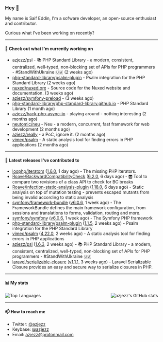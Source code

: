 ### Hey 👋

My name is Saif Eddin, I'm a sofware developer, an open-source enthusiast and contributor.

Curious what I've been working on recently?

---

#### 👷 Check out what I'm currently working on

- [azjezz/psl](https://github.com/azjezz/psl) - 📚 PHP Standard Library - a modern, consistent, centralized, well-typed, non-blocking set of APIs for PHP programmers - #StandWithUkraine 🇺🇦 (2 weeks ago)
- [php-standard-library/psalm-plugin](https://github.com/php-standard-library/psalm-plugin) - Psalm integration for the PHP Standard Library (2 weeks ago)
- [nuxed/nuxed.org](https://github.com/nuxed/nuxed.org) - Source code for the Nuxed website and documentation. (3 weeks ago)
- [azjezz/symfony-preload](https://github.com/azjezz/symfony-preload) -  (3 weeks ago)
- [php-standard-library/php-standard-library.github.io](https://github.com/php-standard-library/php-standard-library.github.io) - PHP Standard Library (1 month ago)
- [azjezz/hack-php-async-io](https://github.com/azjezz/hack-php-async-io) - playing around - nothing interesting  (2 months ago)
- [neutomic/neu](https://github.com/neutomic/neu) - Neu - a modern, concurrent, fast framework for web development (2 months ago)
- [azjezz/really](https://github.com/azjezz/really) - a PoC, ignore it. (2 months ago)
- [vimeo/psalm](https://github.com/vimeo/psalm) - A static analysis tool for finding errors in PHP applications (2 months ago)

---

#### 🔭 Latest releases I've contributed to

- [loophp/iterators](https://github.com/loophp/iterators) ([1.6.0](https://github.com/loophp/iterators/releases/tag/1.6.0), 1 day ago) - The missing PHP iterators.
- [Roave/BackwardCompatibilityCheck](https://github.com/Roave/BackwardCompatibilityCheck) ([6.2.0](https://github.com/Roave/BackwardCompatibilityCheck/releases/tag/6.2.0), 6 days ago) - :ab: Tool to compare two revisions of a class API to check for BC breaks
- [Roave/infection-static-analysis-plugin](https://github.com/Roave/infection-static-analysis-plugin) ([1.18.0](https://github.com/Roave/infection-static-analysis-plugin/releases/tag/1.18.0), 6 days ago) - Static analysis on top of mutation testing - prevents escaped mutants from being invalid according to static analysis
- [symfony/framework-bundle](https://github.com/symfony/framework-bundle) ([v6.0.6](https://github.com/symfony/framework-bundle/releases/tag/v6.0.6), 1 week ago) - The FrameworkBundle defines the main framework configuration, from sessions and translations to forms, validation, routing and more.
- [symfony/symfony](https://github.com/symfony/symfony) ([v6.0.6](https://github.com/symfony/symfony/releases/tag/v6.0.6), 1 week ago) - The Symfony PHP framework
- [php-standard-library/psalm-plugin](https://github.com/php-standard-library/psalm-plugin) ([1.1.5](https://github.com/php-standard-library/psalm-plugin/releases/tag/1.1.5), 2 weeks ago) - Psalm integration for the PHP Standard Library
- [vimeo/psalm](https://github.com/vimeo/psalm) ([4.22.0](https://github.com/vimeo/psalm/releases/tag/4.22.0), 2 weeks ago) - A static analysis tool for finding errors in PHP applications
- [azjezz/psl](https://github.com/azjezz/psl) ([1.6.3](https://github.com/azjezz/psl/releases/tag/1.6.3), 2 weeks ago) - 📚 PHP Standard Library - a modern, consistent, centralized, well-typed, non-blocking set of APIs for PHP programmers - #StandWithUkraine 🇺🇦
- [laravel/serializable-closure](https://github.com/laravel/serializable-closure) ([v1.1.1](https://github.com/laravel/serializable-closure/releases/tag/v1.1.1), 3 weeks ago) - Laravel Serializable Closure provides an easy and secure way to serialize closures in PHP.

---

#### 📊 My stats

<img align="right" alt="azjezz's GitHub stats" src="https://github-readme-stats.vercel.app/api?username=azjezz&count_private=1&show_icons=true&" />

![Top Languages](https://github-readme-stats.vercel.app/api/top-langs/?username=azjezz)

---

#### 📫 How to reach me

- Twitter: [@azjezz](https://twitter.com/azjezz)
- Keybase: [@azjezz](https://keybase.io/azjezz)
- Email: [azjezz@protonmail.com](mailto://azjezz@protonmail.com)
